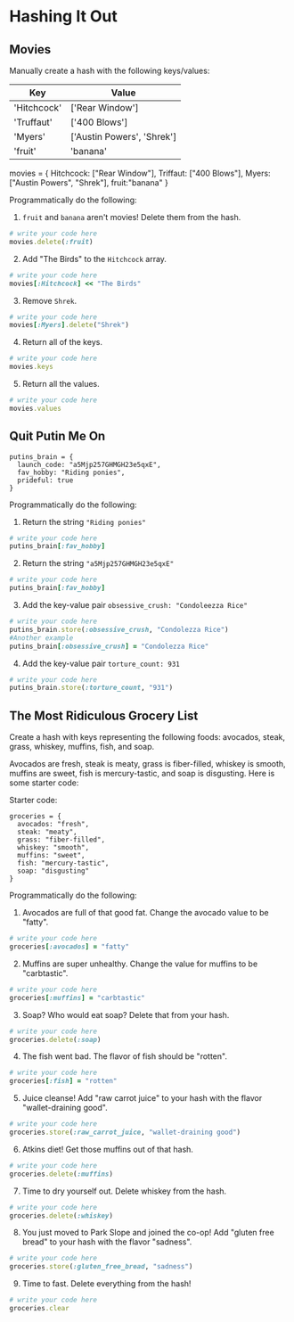 # Hashing It Out

## Movies

Manually create a hash with the following keys/values:

| Key | Value |
|---|---|
| 'Hitchcock' | ['Rear Window']|
| 'Truffaut' | ['400 Blows'] |
| 'Myers'  | ['Austin Powers', 'Shrek']|
| 'fruit' | 'banana' |

movies = {
  Hitchcock: ["Rear Window"],
  Triffaut: ["400 Blows"],
  Myers: ["Austin Powers", "Shrek"],
  fruit:"banana"
}

Programmatically do the following:

1. `fruit` and `banana` aren't movies! Delete them from the hash.

```ruby
# write your code here
movies.delete(:fruit)
```

2. Add "The Birds" to the `Hitchcock` array.

```ruby
# write your code here
movies[:Hitchcock] << "The Birds"
```

3. Remove `Shrek`.

```ruby
# write your code here
movies[:Myers].delete("Shrek")
```

4. Return all of the keys.

```ruby
# write your code here
movies.keys
```

5. Return all the values.

```ruby
# write your code here
movies.values

```

## Quit Putin Me On

```
putins_brain = {
  launch_code: "a5Mjp257GHMGH23e5qxE",
  fav_hobby: "Riding ponies",
  prideful: true
}
```
Programmatically do the following:

1. Return the string `"Riding ponies"`

```ruby
# write your code here
putins_brain[:fav_hobby]

```

2. Return the string `"a5Mjp257GHMGH23e5qxE"`

```ruby
# write your code here
putins_brain[:fav_hobby]

```


3. Add the key-value pair `obsessive_crush: "Condoleezza Rice"`

```ruby
# write your code here 
putins_brain.store(:obsessive_crush, "Condolezza Rice")
#Another example
putins_brain[:obsessive_crush] = "Condolezza Rice"
```

4. Add the key-value pair `torture_count: 931`

```ruby
# write your code here
putins_brain.store(:torture_count, "931")
```

## The Most Ridiculous Grocery List

Create a hash with keys representing the following foods: avocados, steak, grass, whiskey, muffins, fish, and soap.

Avocados are fresh, steak is meaty, grass is fiber-filled, whiskey is smooth, muffins are sweet, fish is mercury-tastic, and soap is disgusting. Here is some starter code:

Starter code:
```
groceries = {
  avocados: "fresh",
  steak: "meaty",
  grass: "fiber-filled",
  whiskey: "smooth",
  muffins: "sweet",
  fish: "mercury-tastic",
  soap: "disgusting"
}
```
Programmatically do the following:

1. Avocados are full of that good fat. Change the avocado value to be "fatty".

```ruby
# write your code here
groceries[:avocados] = "fatty"
```

2. Muffins are super unhealthy. Change the value for muffins to be "carbtastic".

```ruby
# write your code here
groceries[:muffins] = "carbtastic"
```

3. Soap? Who would eat soap? Delete that from your hash.

```ruby
# write your code here
groceries.delete(:soap)
```

4. The fish went bad. The flavor of fish should be "rotten".

```ruby
# write your code here
groceries[:fish] = "rotten"
```

5. Juice cleanse! Add "raw carrot juice" to your hash with the flavor "wallet-draining good".

```ruby
# write your code here
groceries.store(:raw_carrot_juice, "wallet-draining good")
```

6. Atkins diet! Get those muffins out of that hash.

```ruby
# write your code here
groceries.delete(:muffins)
```

7. Time to dry yourself out. Delete whiskey from the hash.

```ruby
# write your code here
groceries.delete(:whiskey)
```

8. You just moved to Park Slope and joined the co-op! Add "gluten free bread" to your hash with the flavor "sadness".

```ruby
# write your code here
groceries.store(:gluten_free_bread, "sadness")
```

9. Time to fast. Delete everything from the hash!

```ruby
# write your code here
groceries.clear
```